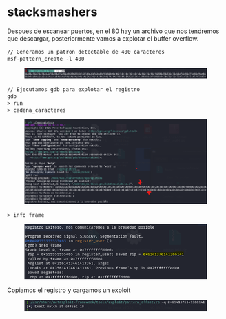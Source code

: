 # stacksmashers

Despues de escanear puertos, en el 80 hay un archivo que nos tendremos que descargar, posteriormente vamos a explotar el buffer overflow.

```
// Generamos un patron detectable de 400 caracteres
msf-pattern_create -l 400
```

<figure><img src="../../.gitbook/assets/image (4).png" alt=""><figcaption></figcaption></figure>

```
// Ejecutamos gdb para explotar el registro 
gdb
> run
> cadena_caracteres
```

<figure><img src="../../.gitbook/assets/image (1).png" alt=""><figcaption></figcaption></figure>

```
> info frame
```

<div align="left"><figure><img src="../../.gitbook/assets/image (2).png" alt=""><figcaption></figcaption></figure></div>

Copiamos el registro y cargamos un exploit

<div align="left"><figure><img src="../../.gitbook/assets/image (3).png" alt=""><figcaption></figcaption></figure></div>

